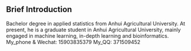 ## Brief Introduction

Bachelor degree in applied statistics from Anhui Agricultural University. At present, he is a graduate student in Anhui Agricultural University, mainly engaged in machine learning, in-depth learning and bioinformatics.
My_phone & Wechat: 15903835379
My_QQ: 371509452


<!--
**yinboliu-git/yinboliu-git** is a ✨ _special_ ✨ repository because its `README.md` (this file) appears on your GitHub profile.

Here are some ideas to get you started:

- 🔭 I’m currently working on ...
- 🌱 I’m currently learning ...
- 👯 I’m looking to collaborate on ...
- 🤔 I’m looking for help with ...
- 💬 Ask me about ...
- 📫 How to reach me: ...
- 😄 Pronouns: ...
- ⚡ Fun fact: ...
-->
